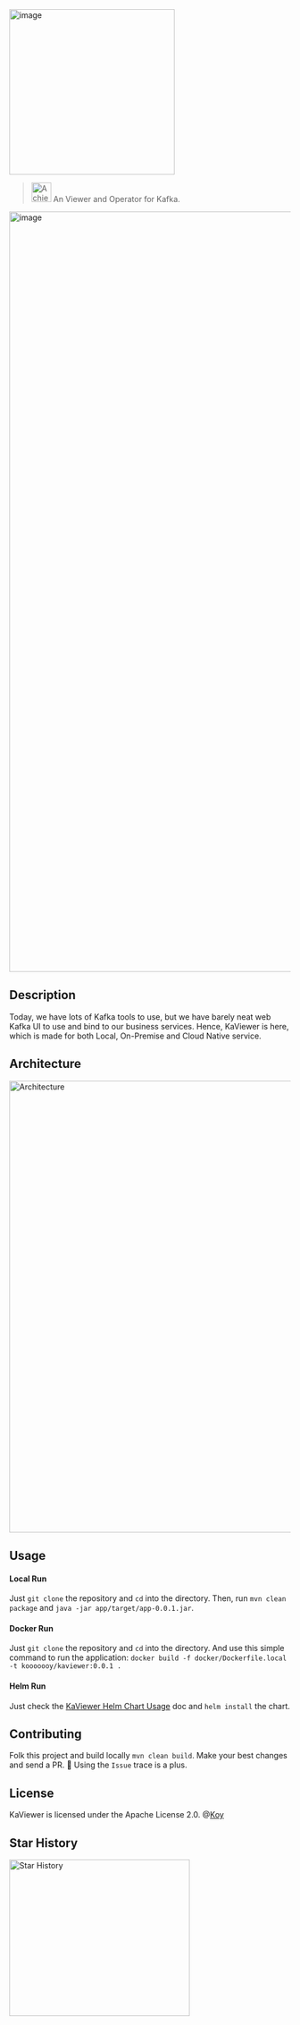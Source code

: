 <img width="296" alt="image" src="https://user-images.githubusercontent.com/33706142/185340722-6e070255-3a82-45e7-9e80-a7704dc30764.png">

> <img src="https://github.githubassets.com/images/modules/profile/achievements/quickdraw-default.png" width="35" alt="Achievement: Quickdraw"> An Viewer and Operator for Kafka.

<img width="1360" alt="image" src="https://user-images.githubusercontent.com/33706142/188314516-c63cb925-c044-456e-a6eb-cfc129bdd88e.png">

## Description
Today, we have lots of Kafka tools to use, but we have barely neat web Kafka UI to use and bind to our business services.
Hence, KaViewer is here, which is made for both Local, On-Premise and Cloud Native service.

## Architecture
<img width="808" alt="Architecture" src="https://user-images.githubusercontent.com/33706142/185749496-0edb4e0f-f559-4d76-87f1-e441e64f77fd.png">

## Usage
#### Local Run
Just `git clone` the repository and `cd` into the directory.
Then, run `mvn clean package` and `java -jar app/target/app-0.0.1.jar`.

#### Docker Run
Just `git clone` the repository and `cd` into the directory.
And use this simple command to run the application:
`docker build -f docker/Dockerfile.local -t kooooooy/kaviewer:0.0.1 .`

#### Helm Run
Just check the [KaViewer Helm Chart Usage](/k8s/README.md) doc and `helm install` the chart.

## Contributing

Folk this project and build locally `mvn clean build`.
Make your best changes and send a PR. :rocket:
Using the `Issue` trace is a plus.

## License
KaViewer is licensed under the Apache License 2.0. @[Koy](https://github.com/Koooooo-7)

## Star History
<img height="280px" src="https://api.star-history.com/svg?repos=KaViewer/KaViewer&amp;type=Date" title="Star History" width="80%"/>
